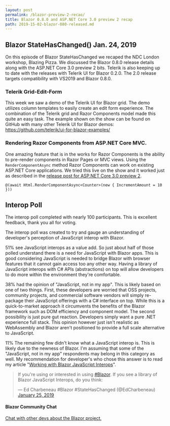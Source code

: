 ```yaml
---
layout: post
permalink: /blazor-preview-2-recao/
title: Blazor 0.8.0 and ASP.NET Core 3.0 preview 2 recap
path: 2019-15-02-blazor-080-released.md
---
```


## Blazor StateHasChanged() Jan. 24, 2019

On this episode of Blazor StateHasChanged we recaped the NDC London workshop, Blazing Pizza. We discussed the Blazor 0.8.0 release details along with the ASP.NET Core 3.0 preview 2 bits. Telerik is also keeping up to date with the releases with Telerik UI for Blazor 0.2.0. The 2.0 release targets compatibility with VS2019 and Blazor 0.8.0.

### Telerik Grid-Edit-Form

This week we saw a demo of the Telerik UI for Blazor grid. The demo utilizes column templates to easily create an edit form experience. The combination of the Telerik grid and Razor Components model made this quite an easy task. The example shown on the show can be found on GitHub with many other Telerik UI for Blazor demos: https://github.com/telerik/ui-for-blazor-examples/


### Rendering Razor Components from ASP.NET Core MVC.

One amazing feature that is in the works for Razor Components is the ability to pre-render components in Razor Pages or MVC views. Using the `RenderComponentAsync` method Razor Components can work on existing ASP.NET Core applications. We tried this live on the show and it worked just as described in the [release post for ASP.NET Core 3.0 preview 2](https://blogs.msdn.microsoft.com/webdev/2019/01/29/aspnet-core-3-preview-2/).

```
@(await Html.RenderComponentAsync<Counter>(new { IncrementAmount = 10 }))
```

## Interop Poll

The interop poll completed with nearly 100 participants. This is excellent feedback, thank you all for voting.

The interop poll was created to try and gauge an understanding of developer's perception of JavaScript interop with Blazor. 

51% see JavaScript interops as a value add. So just about half of those polled understand there is a need for JavaScript with Blazor apps. This is good considering JavaScript is needed to bridge Blazor with browser features that it cannot gain access too any other way. Having a library of JavaScript interops with C# APIs (abstractions) on top will allow developers to do more within the environment they're comfortable.

38% had the opinion of "JavaScript, not in my app". This is likely based on one of two things. First, these developers are worried that OSS projects, community projects, and commercial software vendors will simply re-package their JavaScript offerings with a C# interface on top. While this is a quick-to-market approach it circumvents the benefits of the Blazor framework such as DOM efficiency and component model. The second possibility is just pure gut reaction. Developers simply want a pure .NET experience full stack. This opinion however just isn't realistic as WebAssembly and Blazor aren't positioned to provide a full scale alternative to JavaScript.

11% The remaining few didn't know what a JavaScript interop is. This is likely due to the newness of Blazor. I'm assuming that some of the "JavaScript, not in my app" respondents may belong in this category as well. My recommendation for developer's who chose this answer is to read my article "[Working with Blazor JavaScript Interops](https://blog.logrocket.com/working-with-the-blazor-javascript-interop-3c2a8d0eb56c)".

<blockquote class="twitter-tweet" data-partner="tweetdeck"><p lang="en" dir="ltr">If you&#39;re using or interested in using <a href="https://twitter.com/hashtag/Blazor?src=hash&amp;ref_src=twsrc%5Etfw">#Blazor</a>. If you see a library of Blazor JavaScript Interops, do you think:</p>&mdash; Ed Charbeneau #Blazor #StateHasChanged (@EdCharbeneau) <a href="https://twitter.com/EdCharbeneau/status/1088900387258679296?ref_src=twsrc%5Etfw">January 25, 2019</a></blockquote>
<script async src="https://platform.twitter.com/widgets.js" charset="utf-8"></script>

#### Blazor Community Chat

[Chat with other devs about the Blazor project.](https://gitter.im/aspnet/Blazor#utm_source=notification&utm_medium=email&utm_campaign=unread-notifications) 

